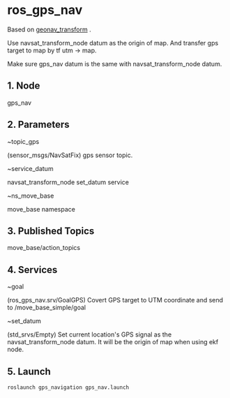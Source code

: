 # ros_gps_nav

Based on [geonav_transform](http://wiki.ros.org/geonav_transform) .

Use navsat_transform_node datum as the origin of map. And transfer gps target to map by tf utm -> map.

Make sure gps_nav datum is the same with navsat_transform_node datum.

## 1. Node

gps_nav

## 2. Parameters

~topic_gps

(sensor_msgs/NavSatFix) gps sensor topic.

~service_datum

navsat_transform_node set_datum service

~ns_move_base

move_base namespace

## 3. Published Topics

move_base/action_topics

## 4. Services

~goal

(ros_gps_nav.srv/GoalGPS) Covert GPS target to UTM coordinate and send to /move_base_simple/goal

~set_datum

(std_srvs/Empty) Set current location's GPS signal as the navsat_transform_node datum. It will be the origin of map when using ekf node.

## 5. Launch

```bash
roslaunch gps_navigation gps_nav.launch
```
